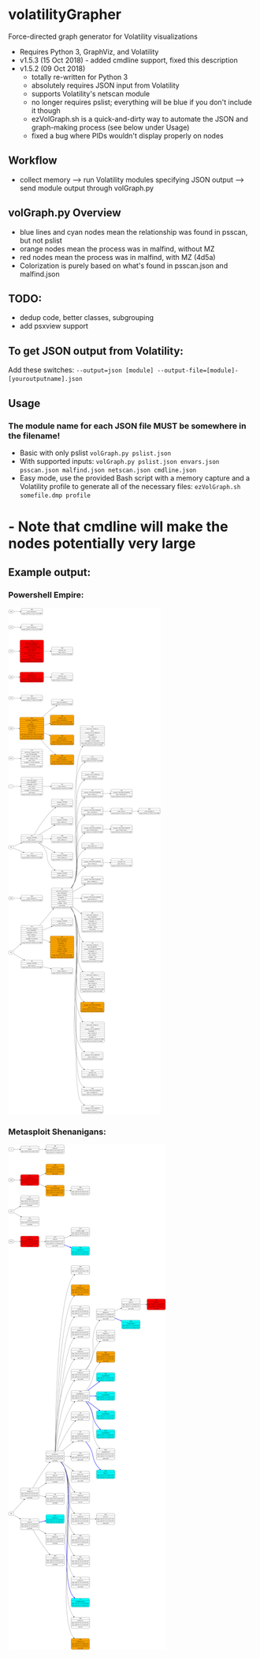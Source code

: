 # volatilityGrapher
Force-directed graph generator for Volatility visualizations
- Requires Python 3, GraphViz, and Volatility
- v1.5.3 (15 Oct 2018) - added cmdline support, fixed this description
- v1.5.2 (09 Oct 2018)
	- totally re-written for Python 3
	- absolutely requires JSON input from Volatility
	- supports Volatility's netscan module
	- no longer requires pslist; everything will be blue if you don't include it though
	- ezVolGraph.sh is a quick-and-dirty way to automate the JSON and graph-making process (see below under Usage)
	- fixed a bug where PIDs wouldn't display properly on nodes

## Workflow
- collect memory --> run Volatility modules specifying JSON output --> send module output through volGraph.py

## volGraph.py Overview
- blue lines and cyan nodes mean the relationship was found in psscan, but not pslist
- orange nodes mean the process was in malfind, without MZ
- red nodes mean the process was in malfind, with MZ (4d5a)
- Colorization is purely based on what's found in psscan.json and malfind.json

## TODO:  
- dedup code, better classes, subgrouping
- add psxview support

## To get JSON output from Volatility:
Add these switches: ```--output=json [module] --output-file=[module]-[youroutputname].json```

## Usage
### The module name for each JSON file MUST be somewhere in the filename!
- Basic with only pslist ```volGraph.py pslist.json```
- With supported inputs:  ```volGraph.py pslist.json envars.json psscan.json malfind.json netscan.json cmdline.json```
- Easy mode, use the provided Bash script with a memory capture and a Volatility profile to generate all of the necessary files:  ```ezVolGraph.sh somefile.dmp profile```
# - Note that cmdline will make the nodes potentially very large

## Example output:
### Powershell Empire:
![volGraph.py](https://github.com/bonifield/volatilityGrapher/blob/master/sampledata/volGraph-1539122826-dot.png)
### Metasploit Shenanigans:
![volGraph.py](https://github.com/bonifield/volatilityGrapher/blob/master/sampledata/combine-1496526732.png)

